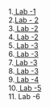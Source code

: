 1.<a href="https://github.com/Akshay3306/23CSBTB-27/blob/main/LAB_1.ipynb"> Lab -1</a><br>
2.<a href ="https://github.com/Akshay3306/23CSBTB-27/blob/main/LAB2.ipynb">Lab - 2</a><br>
3.<a href ="https://github.com/Akshay3306/23CSBTB-27/blob/main/BFS.ipynb"> Lab -2 </a><br>
4.<a href ="https://github.com/Akshay3306/23CSBTB-27/blob/main/Untitled6.ipynb"> Lab -2</a><br>
5.<a href ="https://github.com/Akshay3306/23CSBTB-27/blob/main/lab3"> Lab -3</a><br>
6.<a href ="https://github.com/Akshay3306/23CSBTB-27/blob/main/lab3"> Lab -3</a><br>
7.<a href ="https://github.com/Akshay3306/23CSBTB-27/blob/main/lab3"> Lab -3</a><br>
8.<a href ="https://github.com/Akshay3306/23CSBTB-27/blob/main/lab3"> Lab -3</a><br>
9.<a href ="https://github.com/Akshay3306/23CSBTB-27/blob/main/Lab4.ipynb"> Lab -4</a><br>
10.<a href ="https://github.com/Akshay3306/23CSBTB-27/blob/main/lab5.ipynb"> Lab -5</a><br>
11.<a herf ="https://colab.research.google.com/drive/1tKIESXR0U__-ZG_bTWI8h9vuNqF-Zas8#scrollTo=7dbYXIkN9etF"> Lab -6</a>



